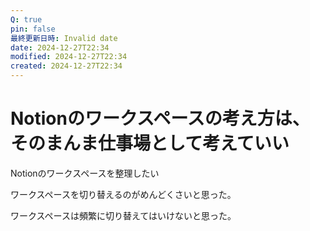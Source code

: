 ```yaml
---
Q: true
pin: false
最終更新日時: Invalid date
date: 2024-12-27T22:34
modified: 2024-12-27T22:34
created: 2024-12-27T22:34
---
```

# Notionのワークスペースの考え方は、そのまんま仕事場として考えていい

Notionのワークスペースを整理したい

ワークスペースを切り替えるのがめんどくさいと思った。

ワークスペースは頻繁に切り替えてはいけないと思った。